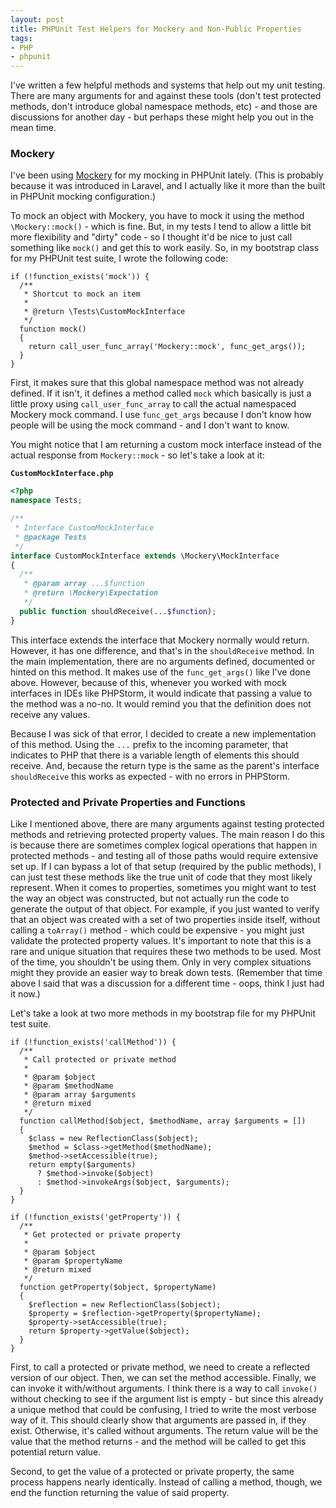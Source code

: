 ```yaml
---
layout: post
title: PHPUnit Test Helpers for Mockery and Non-Public Properties
tags:
- PHP
- phpunit
---
```

I've written a few helpful methods and systems that help out my unit testing.  There are many arguments for and against these tools (don't test protected methods, don't introduce global namespace methods, etc) - and those are discussions for another day - but perhaps these might help you out in the mean time.

### Mockery
I've been using [Mockery](http://docs.mockery.io/en/latest/) for my mocking in PHPUnit lately. (This is probably because it was introduced in Laravel, and I actually like it more than the built in PHPUnit mocking configuration.)  

To mock an object with Mockery, you have to mock it using the method `\Mockery::mock()` - which is fine.  But, in my tests I tend to allow a little bit more flexibility and "dirty" code - so I thought it'd be nice to just call something like `mock()` and get this to work easily.  So, in my bootstrap class for my PHPUnit test suite, I wrote the following code:

```php?start_inline=1
if (!function_exists('mock')) {
  /**
   * Shortcut to mock an item
   * 
   * @return \Tests\CustomMockInterface
   */
  function mock()
  {
    return call_user_func_array('Mockery::mock', func_get_args());
  }
}
```

First, it makes sure that this global namespace method was not already defined.  If it isn't, it defines a method called `mock` which basically is just a little proxy using `call_user_func_array` to call the actual namespaced Mockery mock command.  I use `func_get_args` because I don't know how people will be using the mock command - and I don't want to know.

You might notice that I am returning a custom mock interface instead of the actual response from `Mockery::mock` - so let's take a look at it:

**`CustomMockInterface.php`**
```php
<?php
namespace Tests;

/**
 * Interface CustomMockInterface
 * @package Tests
 */
interface CustomMockInterface extends \Mockery\MockInterface
{
  /**
   * @param array ...$function
   * @return \Mockery\Expectation
   */
  public function shouldReceive(...$function);
}
```

This interface extends the interface that Mockery normally would return.  However, it has one difference, and that's in the `shouldReceive` method.  In the main implementation, there are no arguments defined, documented or hinted on this method.  It makes use of the `func_get_args()` like I've done above.  However, because of this, whenever you worked with mock interfaces in IDEs like PHPStorm, it would indicate that passing a value to the method was a no-no.  It would remind you that the definition does not receive any values.  

Because I was sick of that error, I decided to create a new implementation of this method.  Using the `...` prefix to the incoming parameter, that indicates to PHP that there is a variable length of elements this should receive.  And, because the return type is the same as the parent's interface `shouldReceive` this works as expected - with no errors in PHPStorm.

### Protected and Private Properties and Functions

Like I mentioned above, there are many arguments against testing protected methods and retrieving protected property values.  The main reason I do this is because there are sometimes complex logical operations that happen in protected methods - and testing all of those paths would require extensive set up.  If I can bypass a lot of that setup (required by the public methods), I can just test these methods like the true unit of code that they most likely represent.  When it comes to properties, sometimes you might want to test the way an object was constructed, but not actually run the code to generate the output of that object.  For example, if you just wanted to verify that an object was created with a set of two properties inside itself, without calling a `toArray()` method - which could be expensive - you might just validate the protected property values.  It's important to note that this is a rare and unique situation that requires these two methods to be used.  Most of the time, you shouldn't be using them.  Only in very complex situations might they provide an easier way to break down tests.  (Remember that time above I said that was a discussion for a different time - oops, think I just had it now.)

Let's take a look at two more methods in my bootstrap file for my PHPUnit test suite.

```php?start_inline=1
if (!function_exists('callMethod')) {
  /**
   * Call protected or private method
   * 
   * @param $object
   * @param $methodName
   * @param array $arguments
   * @return mixed
   */
  function callMethod($object, $methodName, array $arguments = [])
  {
    $class = new ReflectionClass($object);
    $method = $class->getMethod($methodName);
    $method->setAccessible(true);
    return empty($arguments) 
      ? $method->invoke($object) 
      : $method->invokeArgs($object, $arguments);
  }
}

if (!function_exists('getProperty')) {
  /**
   * Get protected or private property
   *
   * @param $object
   * @param $propertyName
   * @return mixed
   */
  function getProperty($object, $propertyName)
  {
    $reflection = new ReflectionClass($object);
    $property = $reflection->getProperty($propertyName);
    $property->setAccessible(true);
    return $property->getValue($object);
  }
}
```

First, to call a protected or private method, we need to create a reflected version of our object.  Then, we can set the method accessible.  Finally, we can invoke it with/without arguments.  I think there is a way to call `invoke()` without checking to see if the argument list is empty - but since this already a unique method that could be confusing, I tried to write the most verbose way of it.  This should clearly show that arguments are passed in, if they exist.  Otherwise, it's called without arguments.  The return value will be the value that the method returns - and the method will be called to get this potential return value.

Second, to get the value of a protected or private property, the same process happens nearly identically.  Instead of calling a method, though, we end the function returning the value of said property.